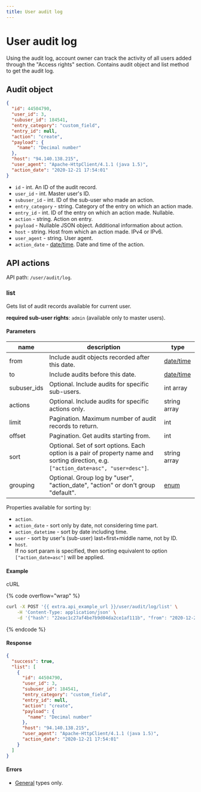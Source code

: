 ```yaml
---
title: User audit log
---
```


# User audit log

Using the audit log, account owner can track the activity of all users added through the "Access rights" section. Contains audit object and list method to get the audit log.

## Audit object

```json
{
  "id": 44504790,
  "user_id": 3,
  "subuser_id": 184541,
  "entry_category": "custom_field",
  "entry_id": null,
  "action": "create",
  "payload": {
    "name": "Decimal number"
  },
  "host": "94.140.138.215",
  "user_agent": "Apache-HttpClient/4.1.1 (java 1.5)",
  "action_date": "2020-12-21 17:54:01"
}
```

* `id` - int. An ID of the audit record.
* `user_id` - int. Master user's ID.
* `subuser_id` - int. ID of the sub-user who made an action.
* `entry_category` - string. Category of the entry on which an action made.
* `entry_id` - int. ID of the entry on which an action made. Nullable.
* `action` - string. Action on entry.
* `payload` - Nullable JSON object. Additional information about action.
* `host` - string. Host from which an action made. IPv4 or IPv6.
* `user_agent` - string. User agent.
* `action_date` - [date/time](../../../../#data-types). Date and time of the action.

## API actions

API path: `/user/audit/log`.

### list

Gets list of audit records available for current user.

**required sub-user rights**: `admin` (available only to master users).

#### Parameters

| name         | description                                                                                                                           | type                                 |
| ------------ | ------------------------------------------------------------------------------------------------------------------------------------- | ------------------------------------ |
| from         | Include audit objects recorded after this date.                                                                                       | [date/time](../../../../#data-types) |
| to           | Include audits before this date.                                                                                                      | [date/time](../../../../#data-types) |
| subuser\_ids | Optional. Include audits for specific sub-users.                                                                                      | int array                            |
| actions      | Optional. Include audits for specific actions only.                                                                                   | string array                         |
| limit        | Pagination. Maximum number of audit records to return.                                                                                | int                                  |
| offset       | Pagination. Get audits starting from.                                                                                                 | int                                  |
| sort         | Optional. Set of sort options. Each option is a pair of property name and sorting direction, e.g. `["action_date=asc", "user=desc"]`. | string array                         |
| grouping     | Optional. Group log by "user", "action\_date", "action" or don't group "default".                                                     | [enum](../../../../#data-types)      |

Properties available for sorting by:

* `action`.
* `action_date` - sort only by date, not considering time part.
* `action_datetime` - sort by date including time.
* `user` - sort by user's (sub-user) last+first+middle name, not by ID.
* `host`.\
  If no sort param is specified, then sorting equivalent to option `["action_date=asc"]` will be applied.

#### Example

cURL

{% code overflow="wrap" %}
```sh
curl -X POST '{{ extra.api_example_url }}/user/audit/log/list' \
    -H 'Content-Type: application/json' \
    -d '{"hash": "22eac1c27af4be7b9d04da2ce1af111b", "from": "2020-12-25 03:24:00", "to": "2020-12-28 06:24:00", "limit": 50, "offset": 0}'
```
{% endcode %}

#### Response

```json
{
  "success": true,
  "list": [
    {
      "id": 44504790,
      "user_id": 3,
      "subuser_id": 184541,
      "entry_category": "custom_field",
      "entry_id": null,
      "action": "create",
      "payload": {
        "name": "Decimal number"
      },
      "host": "94.140.138.215",
      "user_agent": "Apache-HttpClient/4.1.1 (java 1.5)",
      "action_date": "2020-12-21 17:54:01"
    }
  ]
}
```

#### Errors

* [General](../../../../errors.md#error-codes) types only.
